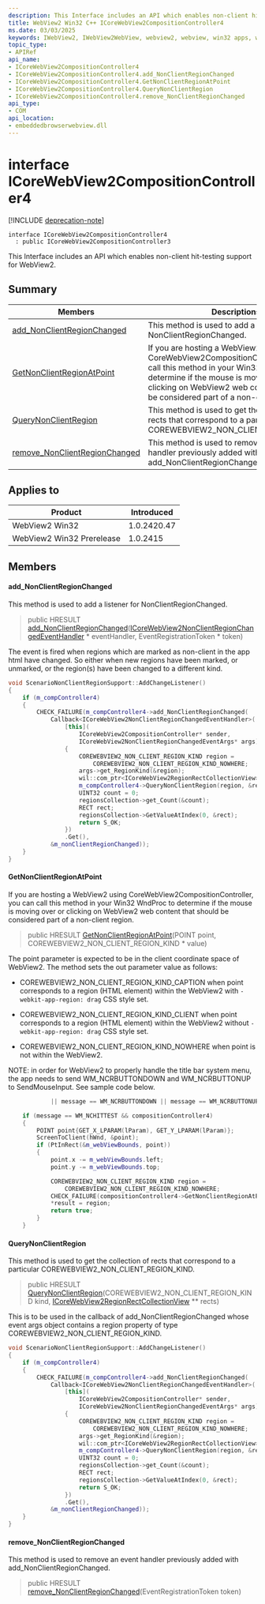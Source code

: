 ```yaml
---
description: This Interface includes an API which enables non-client hit-testing support for WebView2.
title: WebView2 Win32 C++ ICoreWebView2CompositionController4
ms.date: 03/03/2025
keywords: IWebView2, IWebView2WebView, webview2, webview, win32 apps, win32, edge, ICoreWebView2, ICoreWebView2Controller, browser control, edge html, ICoreWebView2CompositionController4
topic_type: 
- APIRef
api_name:
- ICoreWebView2CompositionController4
- ICoreWebView2CompositionController4.add_NonClientRegionChanged
- ICoreWebView2CompositionController4.GetNonClientRegionAtPoint
- ICoreWebView2CompositionController4.QueryNonClientRegion
- ICoreWebView2CompositionController4.remove_NonClientRegionChanged
api_type:
- COM
api_location:
- embeddedbrowserwebview.dll
---
```


# interface ICoreWebView2CompositionController4

[!INCLUDE [deprecation-note](../includes/deprecation-note.md)]

```
interface ICoreWebView2CompositionController4
  : public ICoreWebView2CompositionController3
```

This Interface includes an API which enables non-client hit-testing support for WebView2.

## Summary

 Members                        | Descriptions
--------------------------------|---------------------------------------------
[add_NonClientRegionChanged](#add_nonclientregionchanged) | This method is used to add a listener for NonClientRegionChanged.
[GetNonClientRegionAtPoint](#getnonclientregionatpoint) | If you are hosting a WebView2 using CoreWebView2CompositionController, you can call this method in your Win32 WndProc to determine if the mouse is moving over or clicking on WebView2 web content that should be considered part of a non-client region.
[QueryNonClientRegion](#querynonclientregion) | This method is used to get the collection of rects that correspond to a particular COREWEBVIEW2_NON_CLIENT_REGION_KIND.
[remove_NonClientRegionChanged](#remove_nonclientregionchanged) | This method is used to remove an event handler previously added with add_NonClientRegionChanged.

## Applies to

Product                         | Introduced
--------------------------------|---------------------------------------------
WebView2 Win32            |    1.0.2420.47
WebView2 Win32 Prerelease |    1.0.2415

## Members

#### add_NonClientRegionChanged

This method is used to add a listener for NonClientRegionChanged.

> public HRESULT [add_NonClientRegionChanged](#add_nonclientregionchanged)([ICoreWebView2NonClientRegionChangedEventHandler](icorewebview2nonclientregionchangedeventhandler.md#icorewebview2nonclientregionchangedeventhandler) * eventHandler, EventRegistrationToken * token)

The event is fired when regions which are marked as non-client in the app html have changed. So either when new regions have been marked, or unmarked, or the region(s) have been changed to a different kind.

```cpp
void ScenarioNonClientRegionSupport::AddChangeListener()
{
    if (m_compController4)
    {
        CHECK_FAILURE(m_compController4->add_NonClientRegionChanged(
            Callback<ICoreWebView2NonClientRegionChangedEventHandler>(
                [this](
                    ICoreWebView2CompositionController* sender,
                    ICoreWebView2NonClientRegionChangedEventArgs* args) -> HRESULT
                {
                    COREWEBVIEW2_NON_CLIENT_REGION_KIND region =
                        COREWEBVIEW2_NON_CLIENT_REGION_KIND_NOWHERE;
                    args->get_RegionKind(&region);
                    wil::com_ptr<ICoreWebView2RegionRectCollectionView> regionsCollection;
                    m_compController4->QueryNonClientRegion(region, &regionsCollection);
                    UINT32 count = 0;
                    regionsCollection->get_Count(&count);
                    RECT rect;
                    regionsCollection->GetValueAtIndex(0, &rect);
                    return S_OK;
                })
                .Get(),
            &m_nonClientRegionChanged));
    }
}
```

#### GetNonClientRegionAtPoint

If you are hosting a WebView2 using CoreWebView2CompositionController, you can call this method in your Win32 WndProc to determine if the mouse is moving over or clicking on WebView2 web content that should be considered part of a non-client region.

> public HRESULT [GetNonClientRegionAtPoint](#getnonclientregionatpoint)(POINT point, COREWEBVIEW2_NON_CLIENT_REGION_KIND * value)

The point parameter is expected to be in the client coordinate space of WebView2. The method sets the out parameter value as follows:

* COREWEBVIEW2_NON_CLIENT_REGION_KIND_CAPTION when point corresponds to a region (HTML element) within the WebView2 with `-webkit-app-region: drag` CSS style set.

* COREWEBVIEW2_NON_CLIENT_REGION_KIND_CLIENT when point corresponds to a region (HTML element) within the WebView2 without `-webkit-app-region: drag` CSS style set.

* COREWEBVIEW2_NON_CLIENT_REGION_KIND_NOWHERE when point is not within the WebView2.

NOTE: in order for WebView2 to properly handle the title bar system menu, the app needs to send WM_NCRBUTTONDOWN and WM_NCRBUTTONUP to SendMouseInput. See sample code below. 
```cpp
            || message == WM_NCRBUTTONDOWN || message == WM_NCRBUTTONUP
```

```cpp
    if (message == WM_NCHITTEST && compositionController4)
    {
        POINT point{GET_X_LPARAM(lParam), GET_Y_LPARAM(lParam)};
        ScreenToClient(hWnd, &point);
        if (PtInRect(&m_webViewBounds, point))
        {
            point.x -= m_webViewBounds.left;
            point.y -= m_webViewBounds.top;

            COREWEBVIEW2_NON_CLIENT_REGION_KIND region =
                COREWEBVIEW2_NON_CLIENT_REGION_KIND_NOWHERE;
            CHECK_FAILURE(compositionController4->GetNonClientRegionAtPoint(point, &region));
            *result = region;
            return true;
        }
    }
```

#### QueryNonClientRegion

This method is used to get the collection of rects that correspond to a particular COREWEBVIEW2_NON_CLIENT_REGION_KIND.

> public HRESULT [QueryNonClientRegion](#querynonclientregion)(COREWEBVIEW2_NON_CLIENT_REGION_KIND kind, [ICoreWebView2RegionRectCollectionView](icorewebview2regionrectcollectionview.md#icorewebview2regionrectcollectionview) ** rects)

This is to be used in the callback of add_NonClientRegionChanged whose event args object contains a region property of type COREWEBVIEW2_NON_CLIENT_REGION_KIND.

```cpp
void ScenarioNonClientRegionSupport::AddChangeListener()
{
    if (m_compController4)
    {
        CHECK_FAILURE(m_compController4->add_NonClientRegionChanged(
            Callback<ICoreWebView2NonClientRegionChangedEventHandler>(
                [this](
                    ICoreWebView2CompositionController* sender,
                    ICoreWebView2NonClientRegionChangedEventArgs* args) -> HRESULT
                {
                    COREWEBVIEW2_NON_CLIENT_REGION_KIND region =
                        COREWEBVIEW2_NON_CLIENT_REGION_KIND_NOWHERE;
                    args->get_RegionKind(&region);
                    wil::com_ptr<ICoreWebView2RegionRectCollectionView> regionsCollection;
                    m_compController4->QueryNonClientRegion(region, &regionsCollection);
                    UINT32 count = 0;
                    regionsCollection->get_Count(&count);
                    RECT rect;
                    regionsCollection->GetValueAtIndex(0, &rect);
                    return S_OK;
                })
                .Get(),
            &m_nonClientRegionChanged));
    }
}
```

#### remove_NonClientRegionChanged

This method is used to remove an event handler previously added with add_NonClientRegionChanged.

> public HRESULT [remove_NonClientRegionChanged](#remove_nonclientregionchanged)(EventRegistrationToken token)

